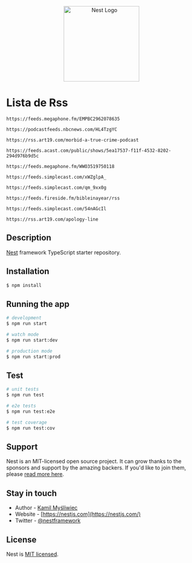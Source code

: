 <p align="center">
  <a href="http://nestjs.com/" target="blank"><img src="https://nestjs.com/img/logo-small.svg" width="200" alt="Nest Logo" /></a>
</p>

# Lista de Rss

```
https://feeds.megaphone.fm/EMPBC2962078635

```

```
https://podcastfeeds.nbcnews.com/HL4TzgYC

```
```
https://rss.art19.com/morbid-a-true-crime-podcast

```

```
https://feeds.acast.com/public/shows/5ea17537-f11f-4532-8202-294d976b9d5c

```
```
https://feeds.megaphone.fm/WWO3519750118

```
```
https://feeds.simplecast.com/xWZglpA_

```
```
https://feeds.simplecast.com/qm_9xx0g

```
```
https://feeds.fireside.fm/bibleinayear/rss

```
```
https://feeds.simplecast.com/54nAGcIl

```
```
https://rss.art19.com/apology-line

```


## Description

[Nest](https://github.com/nestjs/nest) framework TypeScript starter repository.

## Installation

```bash
$ npm install
```

## Running the app

```bash
# development
$ npm run start

# watch mode
$ npm run start:dev

# production mode
$ npm run start:prod
```

## Test

```bash
# unit tests
$ npm run test

# e2e tests
$ npm run test:e2e

# test coverage
$ npm run test:cov
```

## Support

Nest is an MIT-licensed open source project. It can grow thanks to the sponsors and support by the amazing backers. If you'd like to join them, please [read more here](https://docs.nestjs.com/support).

## Stay in touch

- Author - [Kamil Myśliwiec](https://kamilmysliwiec.com)
- Website - [https://nestjs.com](https://nestjs.com/)
- Twitter - [@nestframework](https://twitter.com/nestframework)

## License

Nest is [MIT licensed](LICENSE).
